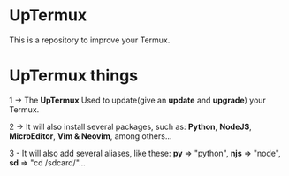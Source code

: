 # UpTermux
This is a repository to improve your Termux.

# UpTermux things
1 -> The **UpTermux** Used to update(give an **update** and **upgrade**) your Termux.

2 -> It will also install several packages, such as: **Python**, **NodeJS**, **MicroEditor**, **Vim & Neovim**, among others...

3 -  It will also add several aliases, like these: **py** => "python", **njs** => "node", **sd** => "cd /sdcard/"...
